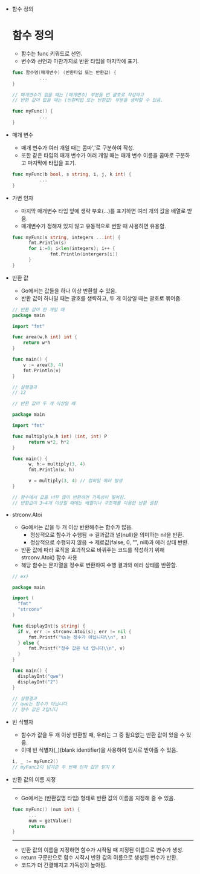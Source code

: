 - 함수 정의

  # 함수 정의

  - 함수는 func 키워드로 선언.
  - 변수와 선언과 마찬가지로 반환 타입을 마지막에 표기.

  ```go
  func 함수명(매개변수) (반환타입 또는 반환값) {
  			...
  }
  
  // 매개변수가 없을 때는 (매개변수) 부분을 빈 괄호로 작성하고
  // 반환 값이 없을 때는 (반환타입 또는 반환값) 부분을 생략할 수 있음.
  
  func myFunc() {
  			...
  }
  ```

- 매개 변수

  - 매개 변수가 여러 개일 때는 콤마','로 구분하여 작성.
  - 또한 같은 타입의 매개 변수가 여러 개일 때는 매개 변수 이름을 콤마로 구분하고 마지막에 타입을 표기.

  ```go
  func myFunc(b bool, s string, i, j, k int) {
  			...
  }
  ```

- 가변 인자

  - 마지막 매개변수 타입 앞에 생략 부호(...)를 표기하면 여러 개의 값을 배열로 받음.
  - 매개변수가 정해져 있지 않고 유동적으로 변할 때 사용하면 유용함.

  ```go
  func myFunc(s string, integers ...int) {
  		fmt.Println(s)
  		for i:=0; i<len(integers); i++ {
  				fmt.Println(intergers[i])
  		}
  }
  ```

- 반환 값

  - Go에서는 값들을 하나 이상 반환할 수 있음.
  - 반환 값이 하나일 때는 괄호를 생략하고, 두 개 이상일 때는 괄호로 묶어줌.

  ```go
  // 반환 값이 한 개일 때
  package main
  
  import "fmt"
  
  func area(w,h int) int {
      return w*h
  }
  
  func main() {
      v := area(3, 4)
      fmt.Println(v)
  }
  
  // 실행결과
  // 12
  
  // 반환 값이 두 개 이상일 때
  
  package main
  
  import "fmt"
  
  func multiply(w,h int) (int, int) P
  		return w*2, h*2
  }
  
  func main() {
  		w, h:= multiply(3, 4)
  		fmt.Println(w, h)
  
  		v = multiply(3, 4) // 컴파일 에러 발생
  }
  
  // 함수에서 값을 너무 많이 반환하면 가독성이 떨어짐.
  // 반환값이 3~4개 이상일 때에는 배열이나 구조체를 이용한 반환 권장
  ```

- strconv.Atoi

  - Go에서는 값을 두 개 이상 반환해주는 함수가 많음.
    - 정상적으로 함수가 수행됨 → 결과값과 널(null)을 의미하는 nil을 반환.
    - 정상적으로 수행되지 않음 → 제로값(false, 0, "", nill)과 에러 상태 반환.
  - 반환 값에 따라 로직을 효과적으로 바꿔주는 코드를 작성하기 위해 strconv.Atoi() 함수 사용
  - 해당 함수는 문자열을 정수로 변환하여 수행 결과와 에러 상태를 반환함.

  ```go
  // ex)
  
  package main
  
  import (
  	"fmt"
  	"strconv"
  )
  
  func displayInt(s string) {
  	if v, err := strconv.Atoi(s); err != nil {
  		fmt.Printf("%s는 정수가 아닙니다\\n", s)
  	} else {
  		fmt.Printf("정수 값은 %d 입니다\\n", v)
  	}
  }
  
  func main() {
  	displayInt("qwe")
  	displayInt("2")
  }
  
  // 실행결과
  // qwe는 정수가 아닙니다
  // 정수 값은 2입니다
  ```

- 빈 식별자

  - 함수가 값을 두 개 이상 반환할 때, 우리는 그 중 필요없는 반환 값이 있을 수 있음.
  - 이때 빈 식별자(_)(blank identifier)을 사용하여 임시로 받아줄 수 있음.

  ```go
  i, _ := myFunc2()
  // myFunc2이 넘겨준 두 번째 인자 값은 받지 X
  ```

- 반환 값의 이름 지정

  ------

  - Go에서는 (반환값명 타입) 형태로 반환 값의 이름을 지정해 줄 수 있음.

  ```go
  func myFunc() (num int) {
  		...
  		num = getValue()
  		return 
  }
  ```

  ------

  - 반환 값의 이름을 지정하면 함수가 시작될 때 지정된 이름으로 변수가 생성.
  - return 구문만으로 함수 시작시 반환 값의 이름으로 생성된 변수가 반환.
  - 코드가 더 간결해지고 가독성이 높아짐.